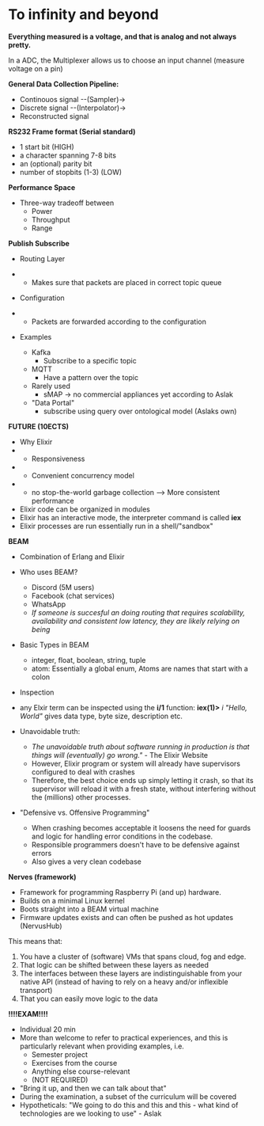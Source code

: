 # To infinity and beyond
**Everything measured is a voltage, and that is analog and not always pretty.**

In a ADC, the Multiplexer allows us to choose an input channel (measure voltage on a pin)

**General Data Collection Pipeline:**
* Continouos signal --(Sampler)->
* Discrete signal --(Interpolator)->
* Reconstructed signal


**RS232 Frame format (Serial standard)**
* 1 start bit (HIGH)
* a character spanning 7-8 bits
* an (optional) parity bit
* number of stopbits (1-3) (LOW)

**Performance Space**
* Three-way tradeoff between
  * Power
  * Throughput
  * Range


**Publish Subscribe**
* Routing Layer
* * Makes sure that packets are placed in correct topic queue
* Configuration
* * Packets are forwarded according to the configuration

* Examples
  * Kafka
    * Subscribe to a specific topic 
  * MQTT
    * Have a pattern over the topic
  * Rarely used
    * sMAP -> no commercial appliances yet according to Aslak
  * "Data Portal"
    * subscribe using query over ontological model (Aslaks own)




**FUTURE (10ECTS)** 
* Why Elixir
* * Responsiveness 
* * Convenient concurrency model
* * no stop-the-world garbage collection --> More consistent performance
* Elixir code can be organized in modules
* Elixir has an interactive mode, the interpreter command is called **iex**
* Elixir processes are run essentially run in a shell/"sandbox"


**BEAM**
* Combination of Erlang and Elixir
* Who uses BEAM?
  * Discord (5M users)
  * Facebook (chat services)
  * WhatsApp
  * *If someone is succesful an doing routing that requires scalability, availability and consistent low latency, they are likely relying on being*
* Basic Types in BEAM
  * integer, float, boolean, string, tuple
  * atom: Essentially a global enum, Atoms are names that start with a colon
* Inspection
* any Elxir term can be inspected using the **i/1** function:
**iex(1)>** *i "Hello, World"*
 gives data type, byte size, description etc. 

 * Unavoidable truth:
   * *The unavoidable truth about software running in production is that things will (eventually) go wrong."* - The Elixir Website
   * However, Elixir program or system will already have supervisors configured to deal with crashes
   * Therefore, the best choice ends up simply letting it crash, so that its supervisor will reload it with a fresh state, without interfering without the (millions) other processes.
* "Defensive vs. Offensive Programming"
  * When crashing becomes acceptable it loosens the need for guards and logic for handling error conditions in the codebase.
  * Responsible programmers doesn't have to be defensive against errors
  * Also gives a very clean codebase

**Nerves (framework)**
* Framework for programming Raspberry Pi (and up) hardware.
* Builds on a minimal Linux kernel
* Boots straight into a BEAM virtual machine
* Firmware updates exists and can often be pushed as hot updates (NervusHub)

This means that:
1. You have a cluster of (software) VMs that spans cloud, fog and edge.
2. That logic can be shifted between these layers as needed
3. The interfaces between these layers are indistinguishable from your native API (instead of having to rely on a heavy and/or inflexible transport)
4. That you can easily move logic to the data

**!!!!EXAM!!!!**
* Individual 20 min
* More than welcome to refer to practical experiences, and this is particularly relevant when providing examples, i.e.
  * Semester project
  * Exercises from the course
  * Anything else course-relevant
  * (NOT REQUIRED)
* "Bring it up, and then we can talk about that"
* During the examination, a subset of the curriculum will be covered
* Hypotheticals: "We going to do this and this and this - what kind of technologies are we looking to use" - Aslak
